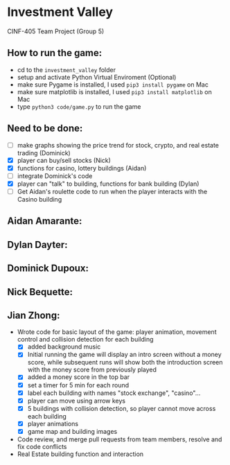 # Investment Valley
CINF-405 Team Project (Group 5)

## How to run the game:
- cd to the `investment_valley`  folder
- setup and activate Python Virtual Enviroment (Optional)
- make sure Pygame is installed, I used `pip3 install pygame` on Mac
- make sure matplotlib is installed, I used `pip3 install matplotlib` on Mac
- type  `python3 code/game.py`  to run the game

## Need to be done:
- [ ] make graphs showing the price trend for stock, crypto, and real estate trading (Dominick)
- [x] player can buy/sell stocks (Nick)
- [x] functions for casino, lottery buildings (Aidan)
- [ ] integrate Dominick's code
- [x] player can "talk" to building, functions for bank building (Dylan)
- [ ] Get Aidan's roulette code to run when the player interacts with the Casino building

## Aidan Amarante:

## Dylan Dayter:

## Dominick Dupoux: 

## Nick Bequette:

## Jian Zhong: 
- Wrote code for basic layout of the game: player animation, movement control and collision detection for each building
  - [x] added background music 
  - [x] Initial running the game will display an intro screen without a money score, while subsequent runs will show both the introduction screen with the money score from previously played
  - [x] added a money score in the top bar
  - [x] set a timer for 5 min for each round
  - [x] label each building with names "stock exchange", "casino"...
  - [x] player can move using arrow keys
  - [x] 5 buildings with collision detection, so player cannot move across each building
  - [x] player animations
  - [x] game map and building images
- Code review, and merge pull requests from team members, resolve and fix code conflicts
- Real Estate building function and interaction
